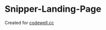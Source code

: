 # Snipper-Landing-Page

Created for [codewell.cc](https://www.codewell.cc/challenges/608bbe67e0984a001540d79b)

